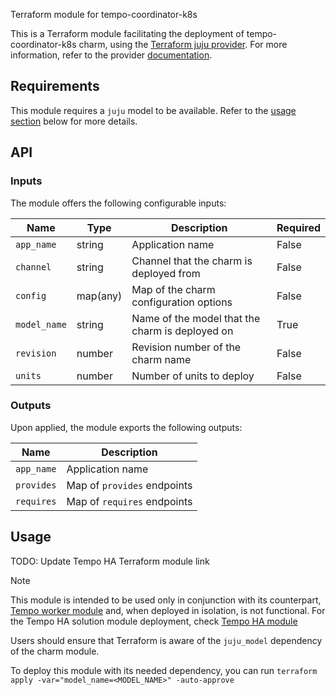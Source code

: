Terraform module for tempo-coordinator-k8s

This is a Terraform module facilitating the deployment of tempo-coordinator-k8s charm, using the [Terraform juju provider](https://github.com/juju/terraform-provider-juju/). For more information, refer to the provider [documentation](https://registry.terraform.io/providers/juju/juju/latest/docs). 


## Requirements
This module requires a `juju` model to be available. Refer to the [usage section](#usage) below for more details.

## API

### Inputs
The module offers the following configurable inputs:

| Name | Type | Description | Required |
| - | - | - | - |
| `app_name`| string | Application name | False |
| `channel`| string | Channel that the charm is deployed from | False |
| `config`| map(any) | Map of the charm configuration options | False |
| `model_name`| string | Name of the model that the charm is deployed on | True |
| `revision`| number | Revision number of the charm name | False |
| `units`| number | Number of units to deploy | False |

### Outputs
Upon applied, the module exports the following outputs:

| Name | Description |
| - | - |
| `app_name`|  Application name |
| `provides`| Map of `provides` endpoints |
| `requires`|  Map of `requires` endpoints |

## Usage

TODO: Update Tempo HA Terraform module link 
> [!NOTE]
> This module is intended to be used only in conjunction with its counterpart, [Tempo worker module](https://github.com/canonical/tempo-worker-k8s-operator) and, when deployed in isolation, is not functional. 
> For the Tempo HA solution module deployment, check [Tempo HA module](https://github.com/canonical/observability)


Users should ensure that Terraform is aware of the `juju_model` dependency of the charm module.

To deploy this module with its needed dependency, you can run `terraform apply -var="model_name=<MODEL_NAME>" -auto-approve`

